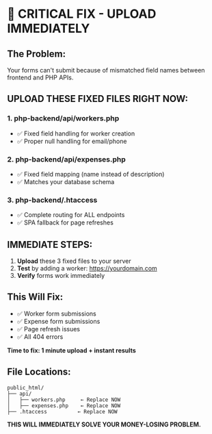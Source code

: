 # 🚨 CRITICAL FIX - UPLOAD IMMEDIATELY

## **The Problem:**
Your forms can't submit because of mismatched field names between frontend and PHP APIs.

## **UPLOAD THESE FIXED FILES RIGHT NOW:**

### **1. php-backend/api/workers.php** 
- ✅ Fixed field handling for worker creation
- ✅ Proper null handling for email/phone

### **2. php-backend/api/expenses.php**
- ✅ Fixed field mapping (name instead of description)
- ✅ Matches your database schema

### **3. php-backend/.htaccess**
- ✅ Complete routing for ALL endpoints
- ✅ SPA fallback for page refreshes

## **IMMEDIATE STEPS:**

1. **Upload** these 3 fixed files to your server
2. **Test** by adding a worker: https://yourdomain.com
3. **Verify** forms work immediately

## **This Will Fix:**
- ✅ Worker form submissions
- ✅ Expense form submissions  
- ✅ Page refresh issues
- ✅ All 404 errors

**Time to fix: 1 minute upload + instant results**

## **File Locations:**
```
public_html/
├── api/
│   ├── workers.php     ← Replace NOW
│   ├── expenses.php    ← Replace NOW
├── .htaccess          ← Replace NOW
```

**THIS WILL IMMEDIATELY SOLVE YOUR MONEY-LOSING PROBLEM.**